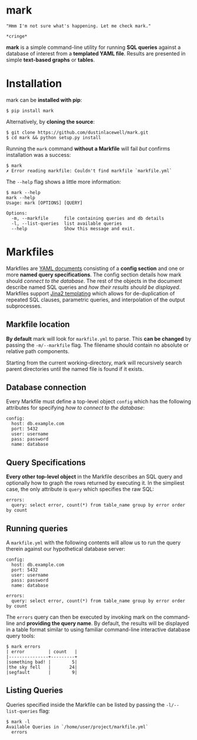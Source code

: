 # mark

    "Hmm I'm not sure what's happening. Let me check mark."

    *cringe*


**mark** is a simple command-line utility for running **SQL queries** against a database of interest from a **templated YAML file**. Results are presented in simple **text-based graphs** or **tables**.


# Installation

mark can be **installed with pip**:

    $ pip install mark

Alternatively, by **cloning the source**:

    $ git clone https://github.com/dustinlacewell/mark.git
    $ cd mark && python setup.py install

Running the `mark` command **without a Markfile** will fail *but* confirms installation was a success:

    $ mark
    ✗ Error reading markfile: Couldn't find markfile `markfile.yml`

The `--help` flag shows a little more information:

    $ mark --help
    mark --help
    Usage: mark [OPTIONS] [QUERY]

    Options:
      -m, --markfile      file containing queries and db details
      -l, --list-queries  list available queries
      --help              Show this message and exit.

# Markfiles

Markfiles are [YAML documents](https://en.wikipedia.org/wiki/YAML) consisting of a **config section** and one or more **named query specifications**. The config section details how mark should *connect to the database*. The rest of the objects in the document describe named SQL queries and *how their results should be displayed*. Markfiles support [Jina2 templating](http://jinja.pocoo.org/docs/dev/) which allows for de-duplication of repeated SQL clauses, parametric queries, and interpolation of the output subprocesses.

## Markfile location

**By default** mark will look for `markfile.yml` to parse. This **can be changed** by passing the `-m/--markfile` flag. The filename should contain no absolute or relative path components.

Starting from the current working-directory, mark will recursively search parent directories until the named file is found if it exists.

## Database connection

Every Markfile must define a top-level object `config` which has the following attributes for specifying *how to connect to the database*:

    config:
      host: db.example.com
      port: 5432
      user: username
      pass: password
      name: database

## Query Specifications

**Every other top-level object** in the Markfile describes an SQL query and optionally how to graph the rows returned by executing it. In the simpliest case, the only attribute is `query` which specifies the raw SQL:

    errors:
      query: select error, count(*) from table_name group by error order by count

## Running queries

A `markfile.yml` with the following contents will allow us to run the query therein against our hypothetical database server:

    config:
      host: db.example.com
      port: 5432
      user: username
      pass: password
      name: database

    errors:
      query: select error, count(*) from table_name group by error order by count

The `errors` query can then be executed by invoking mark on the command-line and **providing the query name**. By default, the results will be displayed in a table format similar to using familiar command-line interactive database query tools:

    $ mark errors
    | error         | count   |
    |---------------+---------+
    |something bad! |        5|
    |the sky fell   |       24|
    |segfault       |        9|


## Listing Queries

Queries specified inside the Markfile can be listed by passing the `-l/--list-queries` flag:

    $ mark -l
    Available Queries in `/home/user/project/markfile.yml`
      errors

